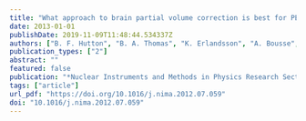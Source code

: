 ```yaml
---
title: "What approach to brain partial volume correction is best for PET/MRI?"
date: 2013-01-01
publishDate: 2019-11-09T11:48:44.534337Z
authors: ["B. F. Hutton", "B. A. Thomas", "K. Erlandsson", "A. Bousse", "A. Reilhac-Laborde", "D. Kazantsev", "S. Pedemonte", "K. Vunckx", "S. Arridge", "S. Ourselin"]
publication_types: ["2"]
abstract: ""
featured: false
publication: "*Nuclear Instruments and Methods in Physics Research Section A*"
tags: ["article"]
url_pdf: "https://doi.org/10.1016/j.nima.2012.07.059"
doi: "10.1016/j.nima.2012.07.059"
---
```



